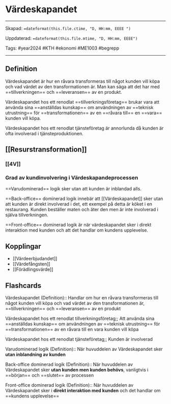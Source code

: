 # Värdeskapandet

---
Skapad: `=dateformat(this.file.ctime, "D, HH:mm, EEEE ")`

Uppdaterad: `=dateformat(this.file.mtime, "D, HH:mm, EEEE")`

Tags: #year2024 #KTH #ekonomi #ME1003 #begrepp

---

## Definition

Värdeskapandet är hur en råvara transformeras till något kunden vill köpa och vad värdet av den transformationen är. Man kan säga att det har med ==tillverkningen== och ==leveransen== av en produkt.

Värdeskapandet hos ett renodlat ==tillverkningsföretag== brukar vara att använda sina ==anställdas kunskap== om användningen av ==teknisk utrustning== för ==transformationen== av en ==råvara till== en ==vara== kunden vill köpa.

Värdeskapandet hos ett renodlat tjänsteföretag är annorlunda då kunden är ofta involverad i tjänsteproduktionen.

## [[Resurstransformation]]

### [[4V]]

### Grad av kundinvolvering i Värdeskapandeprocessen

==Varudominerad== logik sker utan att kunden är inblandad alls.

==Back-office== dominerad logik innebär att [[Värdeskapandet]] sker utan att kunden är direkt involverad i det, ett exempel på detta är köket i en restaurang. Kunden beställer maten och äter den men är inte involverad i själva tillverkningen.

==Front-office== dominerad logik är när värdeskapandet sker i direkt interaktion med kunden och att det handlar om kundens upplevelse.

## Kopplingar

- [[Värdeerbjudandet]]
- [[Värdefångsten]]
- [[Förädlingsvärde]]

## Flashcards

Värdeskapandet (Definition):: Handlar om hur en råvara transformeras till något kunden vill köpa och vad värdet av den transformationen är, ==tillverkningen== och ==leveransen== av en produkt
<!--SR:!2024-02-17,14,230-->

Värdeskapandet hos ett renodlat tillverkningsföretag;; Att använda sina ==anställdas kunskap== om användningen av ==teknisk utrustning== för ==transformationen== av en råvara till en vara kunden vill köpa
<!--SR:!2024-02-12,2,210-->

Värdeskapandet hos ett renodlat tjänsteföretag;; Kunden är involverad
<!--SR:!2024-02-14,4,230-->

Varudominerad logik (Definition):: När huvuddelen av Värdeskapandet sker **utan inblandning av kunden**
<!--SR:!2024-02-12,3,244!2024-03-08,3,266-->

Back-office dominerad logik (Definition):: När huvuddelen av Värdeskapandet sker **utan kunden men kunden behövs**, vanligtvis i ==början== och ==slutet== av processen
<!--SR:!2024-02-16,6,268!2024-03-09,3,267-->

Front-office dominerad logik (Definition):: När huvuddelen av Värdeskapandet sker i **direkt interaktion med kunden** och det handlar om ==kundens upplevelse==
<!--SR:!2024-02-17,7,264-->
